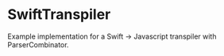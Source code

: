 # SwiftTranspiler
Example implementation for a Swift -> Javascript transpiler with ParserCombinator.
